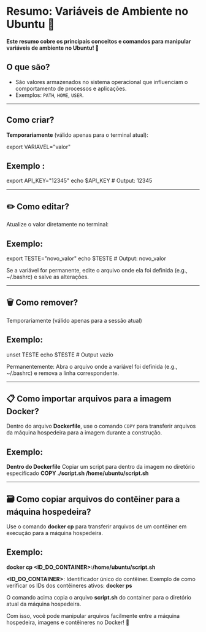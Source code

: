 # Resumo: Variáveis de Ambiente no Ubuntu 🐧
**Este resumo cobre os principais conceitos e comandos para manipular variáveis de ambiente no Ubuntu! 🚀**

## O que são?
- São valores armazenados no sistema operacional que influenciam o comportamento de processos e aplicações.  
- Exemplos: `PATH`, `HOME`, `USER`.

---

## Como criar?
**Temporariamente** (válido apenas para o terminal atual):  

export VARIAVEL="valor"

## Exemplo :
export API_KEY="12345"
echo $API_KEY  # Output: 12345

---

## ✏️ Como editar?
Atualize o valor diretamente no terminal:

## Exemplo:
export TESTE="novo_valor"
echo $TESTE  # Output: novo_valor

Se a variável for permanente, edite o arquivo onde ela foi definida (e.g., ~/.bashrc) e salve as alterações.

---

## 🗑️ Como remover?
Temporariamente (válido apenas para a sessão atual)

## Exemplo:
unset TESTE
echo $TESTE  # Output vazio

Permanentemente: 
Abra o arquivo onde a variável foi definida (e.g., ~/.bashrc) e remova a linha correspondente.

---

## 📋 Como importar arquivos para a imagem Docker?

Dentro do arquivo **Dockerfile**, use o comando `COPY` para transferir arquivos da máquina hospedeira para a imagem durante a construção.

## Exemplo:
**Dentro do Dockerfile**
Copiar um script para dentro da imagem no diretório especificado
**COPY ./script.sh /home/ubuntu/script.sh**

---

## 🗃️ Como copiar arquivos do contêiner para a máquina hospedeira?

Use o comando **docker cp** para transferir arquivos de um contêiner em execução para a máquina hospedeira.

## Exemplo:
**docker cp <ID_DO_CONTAINER>:/home/ubuntu/script.sh**

**<ID_DO_CONTAINER>**: Identificador único do contêiner.
Exemplo de como verificar os IDs dos contêineres ativos:
**docker ps**

O comando acima copia o arquivo **script.sh** do container para o diretório atual da máquina hospedeira.

Com isso, você pode manipular arquivos facilmente entre a máquina hospedeira, imagens e contêineres no Docker! 🚀
